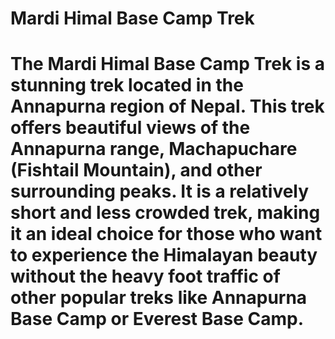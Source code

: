 # Mardi Himal Base Camp Trek
# The Mardi Himal Base Camp Trek is a stunning trek located in the Annapurna region of Nepal. This trek offers beautiful views of the Annapurna range, Machapuchare (Fishtail Mountain), and other surrounding peaks. It is a relatively short and less crowded trek, making it an ideal choice for those who want to experience the Himalayan beauty without the heavy foot traffic of other popular treks like Annapurna Base Camp or Everest Base Camp.

